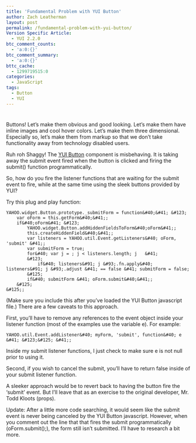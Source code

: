 ```yaml
---
title: 'Fundamental Problem with YUI Button'
author: Zach Leatherman
layout: post
permalink: /fundamental-problem-with-yui-button/
Version Specific Article:
  - YUI 2.2.0
btc_comment_counts:
  - 'a:0:{}'
btc_comment_summary:
  - 'a:0:{}'
bttc_cache:
  - 1299719515:0
categories:
  - JavaScript
tags:
  - Button
  - YUI
---
```

# 

Buttons! Let’s make them obvious and good looking. Let’s make them have inline images and cool hover colors. Let’s make them three dimensional. Especially so, let’s make them from markup so that we don’t take functionality away from technology disabled users.

Ruh roh Shaggy! The [YUI Button][1] component is misbehaving. It is taking away the submit event fired when the button is clicked and firing the submit() function programmatically.

 [1]: http://yuiblog.com/blog/2007/02/20/yui-220-released/

So, how do you fire the listener functions that are waiting for the submit event to fire, while at the same time using the sleek buttons provided by YUI?

Try this plug and play function:

    YAHOO.widget.Button.prototype._submitForm = function&#40;&#41; &#123;
        var oForm = this.getForm&#40;&#41;;
        if&#40;oForm&#41; &#123;
            YAHOO.widget.Button.addHiddenFieldsToForm&#40;oForm&#41;;
            this.createHiddenField&#40;&#41;;
    		var listeners = YAHOO.util.Event.getListeners&#40; oForm, 'submit' &#41;;
    		var submitForm = true;
    		for&#40; var j = ; j < listeners.length; j   &#41;
    		&#123;
    			if&#40; listeners&#91; j &#93;.fn.apply&#40; listeners&#91; j &#93;.adjust &#41; == false &#41; submitForm = false;
    		&#125;
            if&#40; submitForm &#41; oForm.submit&#40;&#41;;
        &#125;
    &#125;;

(Make sure you include this after you’ve loaded the YUI Button javascript file.) There are a few caveats to this approach.

First, you’ll have to remove any references to the event object inside your listener function (most of the examples use the variable e). For example:

    YAHOO.util.Event.addListener&#40; myForm, 'submit', function&#40; e &#41; &#123;&#125; &#41;;

Inside my submit listener functions, I just check to make sure e is not null prior to using it.

Second, if you wish to cancel the submit, you’ll have to return false inside of your submit listener function.

A sleeker approach would be to revert back to having the button fire the ‘submit’ event. But I’ll leave that as an exercise to the original developer, Mr. Todd Kloots (props).

Update: After a little more code searching, it would seem like the submit event is never being canceled by the YUI Button javascript. However, when you comment out the line that that fires the submit programmatically (oForm.submit();), the form still isn’t submitted. I’ll have to research a bit more.